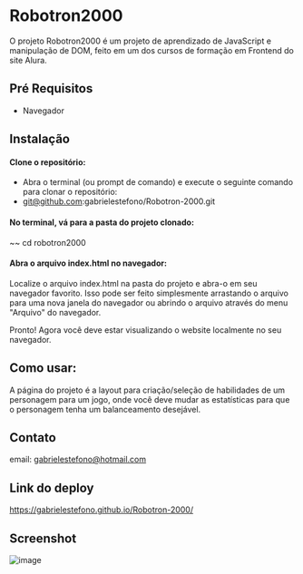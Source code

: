 # Robotron2000

O projeto Robotron2000 é um projeto de aprendizado de JavaScript e manipulação de DOM, feito em um dos cursos de formação em Frontend do site Alura.

## Pré Requisitos
* Navegador

## Instalação

#### Clone o repositório:
* Abra o terminal (ou prompt de comando) e execute o seguinte comando para clonar o repositório:
* git@github.com:gabrielestefono/Robotron-2000.git
#### No terminal, vá para a pasta do projeto clonado:
~~ cd robotron2000
#### Abra o arquivo index.html no navegador:
Localize o arquivo index.html na pasta do projeto e abra-o em seu navegador favorito. Isso pode ser feito simplesmente arrastando o arquivo para uma nova janela do navegador ou abrindo o arquivo através do menu "Arquivo" do navegador.

Pronto! Agora você deve estar visualizando o website localmente no seu navegador.

## Como usar:

A página do projeto é a layout para criação/seleção de habilidades de um personagem para um jogo, onde você deve mudar as estatísticas para que o personagem tenha um balanceamento desejável.

## Contato

email: gabrielestefono@hotmail.com

## Link do deploy
https://gabrielestefono.github.io/Robotron-2000/

## Screenshot
![image](https://user-images.githubusercontent.com/104292192/232594356-3500d4e9-f65c-4a6b-985c-4ff61bcc52d0.png)
